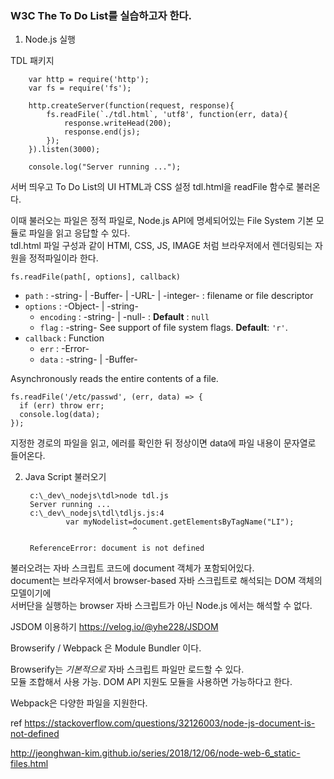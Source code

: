 ### W3C The To Do List를 실습하고자 한다.

1. Node.js 실행

TDL 패키지

        var http = require('http');
        var fs = require('fs');

        http.createServer(function(request, response){
            fs.readFile(`./tdl.html`, 'utf8', function(err, data){
                response.writeHead(200);
                response.end(js);
            });
        }).listen(3000);

        console.log("Server running ...");
    
서버 띄우고 To Do List의 UI HTML과 CSS 설정 tdl.html을 readFile 함수로 불러온다.

이때 불러오는 파일은 정적 파일로, Node.js API에 명세되어있는 File System 기본 모듈로 파일을 읽고 응답할 수 있다.<br>
tdl.html 파일 구성과 같이 HTMl, CSS, JS, IMAGE 처럼 브라우저에서 렌더링되는 자원을 정적파일이라 한다.

`fs.readFile(path[, options], callback)`

- `path` : -string- | -Buffer- | -URL- | -integer- : filename or file descriptor
- `options` : -Object- | -string-
	- `encoding` : -string- | -null- : __Default__ : `null`
	- `flag` : -string- See support of file system flags. __Default__: `'r'`.
- `callback` : Function
	- `err` : -Error-
	- `data` : -string- | -Buffer-
	
Asynchronously reads the entire contents of a file.

	fs.readFile('/etc/passwd', (err, data) => {
	  if (err) throw err;
	  console.log(data);
	});
	
지정한 경로의 파일을 읽고, 에러를 확인한 뒤 정상이면 data에 파일 내용이 문자열로 들어온다.

2. Java Script 불러오기

        c:\_dev\_nodejs\tdl>node tdl.js
        Server running ...
        c:\_dev\_nodejs\tdl\tdljs.js:4
                var myNodelist=document.getElementsByTagName("LI");
                               ^

        ReferenceError: document is not defined

불러오려는 자바 스크립트 코드에 document 객체가 포함되어있다.<br>
document는 브라우저에서 browser-based 자바 스크립트로 해석되는 DOM 객체의 모델이기에<br>
서버단을 실행하는 browser 자바 스크립트가 아닌 Node.js 에서는 해석할 수 없다.

JSDOM 이용하기 https://velog.io/@yhe228/JSDOM

Browserify / Webpack 은 Module Bundler 이다.

Browserify는 *기본적으로* 자바 스크립트 파일만 로드할 수 있다.<br>
모듈 조합해서 사용 가능. DOM API 지원도 모듈을 사용하면 가능하다고 한다.

Webpack은 다양한 파일을 지원한다.

ref https://stackoverflow.com/questions/32126003/node-js-document-is-not-defined

http://jeonghwan-kim.github.io/series/2018/12/06/node-web-6_static-files.html
